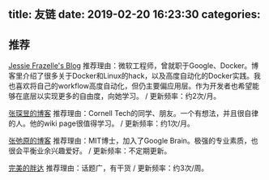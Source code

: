 title: 友链
date: 2019-02-20 16:23:30
categories:
---

## 推荐

[Jessie Frazelle's Blog](https://blog.jessfraz.com/)
推荐理由：微软工程师，曾就职于Google、Docker。博客里介绍了很多关于Docker和Linux的hack，以及高度自动化的Docker实践。我也喜欢将自己的workflow高度自动化，但仍主要偏应用层。作为开发者也希望能够在底层以实现更多的自由度，向她学习。 / 更新频率：约2次/月。

[张琛昱的博客](http://zhangchenyu.me/)
推荐理由：Cornell Tech的同学、朋友。一个有想法，并且很自律的人。他的wiki page很值得学习。 / 更新频率：约1次/月。

[张弛原的博客](http://freemind.pluskid.org/)
推荐理由：MIT博士，加入了Google Brain。极强的专业素质，也很会平衡业余兴趣爱好。 / 更新频率：不定期更新。

[完美的胖达](https://wmdpd.com/)
推荐理由：话题广，有干货 / 更新频率：约3次/周。